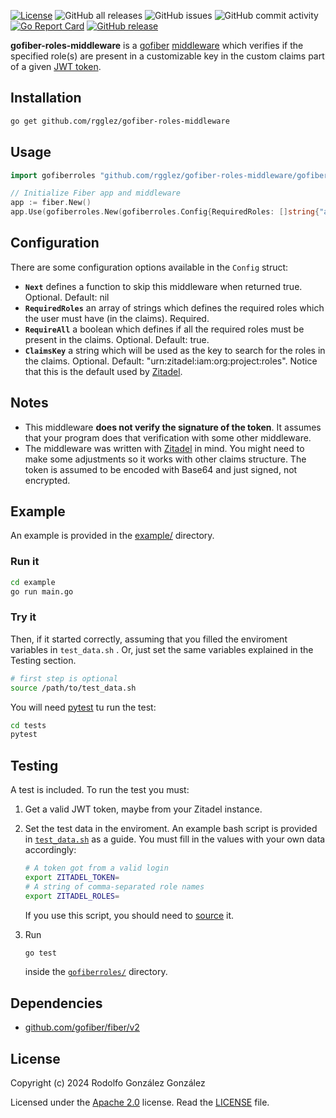 [![License](https://img.shields.io/badge/License-Apache_2.0-blue.svg)](https://opensource.org/licenses/Apache-2.0)
![GitHub all releases](https://img.shields.io/github/downloads/rgglez/gofiber-roles-middleware/total)
![GitHub issues](https://img.shields.io/github/issues/rgglez/gofiber-roles-middleware)
![GitHub commit activity](https://img.shields.io/github/commit-activity/y/rgglez/gofiber-roles-middleware)
[![Go Report Card](https://goreportcard.com/badge/github.com/rgglez/gofiber-roles-middleware)](https://goreportcard.com/report/github.com/rgglez/gofiber-roles-middleware)
[![GitHub release](https://img.shields.io/github/release/rgglez/gofiber-roles-middleware.svg)](https://github.com/rgglez/gofiber-roles-middleware/releases/)


**gofiber-roles-middleware** is a [gofiber](https://gofiber.io/) [middleware](https://docs.gofiber.io/category/-middleware/) which verifies if the specified role(s) are present in a customizable key in the custom claims part of a given [JWT token](https://jwt.io/).

## Installation

```bash
go get github.com/rgglez/gofiber-roles-middleware
```

## Usage

```go
import gofiberroles "github.com/rgglez/gofiber-roles-middleware/gofiberroles"

// Initialize Fiber app and middleware
app := fiber.New()
app.Use(gofiberroles.New(gofiberroles.Config{RequiredRoles: []string{"admin", "user"}, RequireAll: true}))
```

## Configuration

There are some configuration options available in the ```Config``` struct:

* **```Next```** defines a function to skip this middleware when returned true. Optional. Default: nil
* **```RequiredRoles```** an array of strings which defines the required roles which the user must have (in the claims). Required.
* **```RequireAll```** a boolean which defines if all the required roles must be present in the claims. Optional. Default: true.
* **```ClaimsKey```** a string which will be used as the key to search for the roles in the claims. Optional. Default: "urn:zitadel:iam:org:project:roles". Notice that this is the default used by [Zitadel](https://zitadel.io).

## Notes

* This middleware **does not verify the signature of the token**. It assumes that your program does that verification with some other middleware.
* The middleware was written with [Zitadel](https://zitadel.io) in mind. You might need to make some adjustments so it works with other claims structure. The token is assumed to be encoded with Base64 and just signed, not encrypted.

## Example

An example is provided in the [example/](example/) directory.

### Run it

```bash
cd example
go run main.go
```

### Try it

Then, if it started correctly, assuming that you filled the enviroment variables in ```test_data.sh``` . Or, just set the same variables explained in the Testing section.

```bash
# first step is optional
source /path/to/test_data.sh
```

You will need [pytest](https://en.wikipedia.org/wiki/Pytest) tu run the test:

```bash
cd tests
pytest
```

## Testing

A test is included. To run the test you must:

1. Get a valid JWT token, maybe from your Zitadel instance.
1. Set the test data in the enviroment. An example bash script is provided in [```test_data.sh```](test_data.sh) as a guide. You must fill in the values with your own data accordingly:

    ```bash
    # A token got from a valid login 
    export ZITADEL_TOKEN=
    # A string of comma-separated role names
    export ZITADEL_ROLES=
    ```
    If you use this script, you should need to [source](https://www.geeksforgeeks.org/source-command-in-linux-with-examples/) it.

1. Run
    ```bash
    go test
    ```
    inside the [```gofiberroles/```](gofiberroles/) directory.

## Dependencies

* [github.com/gofiber/fiber/v2](https://github.com/gofiber/fiber/v2)

## License

Copyright (c) 2024 Rodolfo González González

Licensed under the [Apache 2.0](LICENSE) license. Read the [LICENSE](LICENSE) file.
